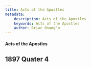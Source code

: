 ```yaml
---
title: Acts of the Apostles
metadata:
    description: Acts of the Apostles
    keywords: Acts of the Apostles
    author: Brian Onang'o
---
```


#### Acts of the Apostles

## 1897 Quater 4
